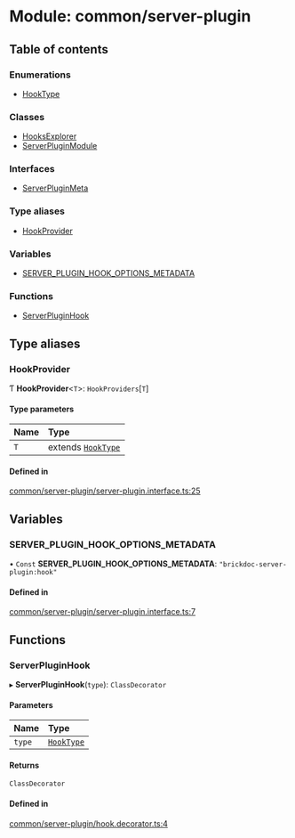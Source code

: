 # Module: common/server-plugin

## Table of contents

### Enumerations

- [HookType](../enums/common_server_plugin.HookType.md)

### Classes

- [HooksExplorer](../classes/common_server_plugin.HooksExplorer.md)
- [ServerPluginModule](../classes/common_server_plugin.ServerPluginModule.md)

### Interfaces

- [ServerPluginMeta](../interfaces/common_server_plugin.ServerPluginMeta.md)

### Type aliases

- [HookProvider](common_server_plugin.md#hookprovider)

### Variables

- [SERVER\_PLUGIN\_HOOK\_OPTIONS\_METADATA](common_server_plugin.md#server_plugin_hook_options_metadata)

### Functions

- [ServerPluginHook](common_server_plugin.md#serverpluginhook)

## Type aliases

### <a id="hookprovider" name="hookprovider"></a> HookProvider

Ƭ **HookProvider**<`T`\>: `HookProviders`[`T`]

#### Type parameters

| Name | Type |
| :------ | :------ |
| `T` | extends [`HookType`](../enums/common_server_plugin.HookType.md) |

#### Defined in

[common/server-plugin/server-plugin.interface.ts:25](https://github.com/brickdoc/brickdoc/blob/master/apps/server-api/src/common/server-plugin/server-plugin.interface.ts#L25)

## Variables

### <a id="server_plugin_hook_options_metadata" name="server_plugin_hook_options_metadata"></a> SERVER\_PLUGIN\_HOOK\_OPTIONS\_METADATA

• `Const` **SERVER\_PLUGIN\_HOOK\_OPTIONS\_METADATA**: ``"brickdoc-server-plugin:hook"``

#### Defined in

[common/server-plugin/server-plugin.interface.ts:7](https://github.com/brickdoc/brickdoc/blob/master/apps/server-api/src/common/server-plugin/server-plugin.interface.ts#L7)

## Functions

### <a id="serverpluginhook" name="serverpluginhook"></a> ServerPluginHook

▸ **ServerPluginHook**(`type`): `ClassDecorator`

#### Parameters

| Name | Type |
| :------ | :------ |
| `type` | [`HookType`](../enums/common_server_plugin.HookType.md) |

#### Returns

`ClassDecorator`

#### Defined in

[common/server-plugin/hook.decorator.ts:4](https://github.com/brickdoc/brickdoc/blob/master/apps/server-api/src/common/server-plugin/hook.decorator.ts#L4)
